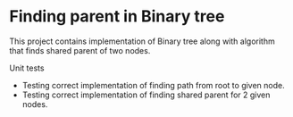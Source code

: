 # Finding parent in Binary tree

This project contains implementation of Binary tree along with algorithm that finds shared parent of two nodes.

Unit tests
- Testing correct implementation of finding path from root to given node.
- Testing correct implementation of finding shared parent for 2 given nodes.
